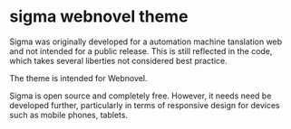 # sigma webnovel theme

Sigma was originally developed for a automation machine tanslation web and not intended for a public release. This is still reflected in the code, which takes several liberties not considered best practice. 

The theme is intended for Webnovel.

Sigma is open source and completely free. However, it needs need be developed further, particularly in terms of responsive design for devices such as mobile phones, tablets.
